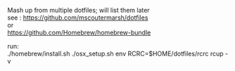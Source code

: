 Mash up from multiple dotfiles; will list them later
<br>
see :
https://github.com/mscoutermarsh/dotfiles
<br> or <br>
https://github.com/Homebrew/homebrew-bundle

run: <br>
./homebrew/install.sh
./osx_setup.sh
env RCRC=$HOME/dotfiles/rcrc rcup -v
